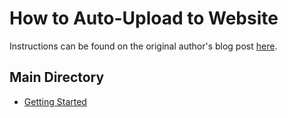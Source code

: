 # How to Auto-Upload to Website
Instructions can be found on the original author's blog post [here][1].

## Main Directory
- [Getting Started](./README.md)

[1]: https://mathisgauthey.github.io/obsidian-publish-alternative-how-to-one-click-upload-your-notes-on-your-own-website/